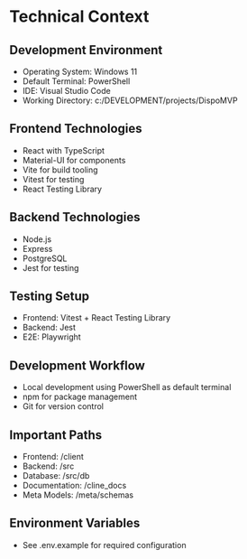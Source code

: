 # Technical Context

## Development Environment
- Operating System: Windows 11
- Default Terminal: PowerShell
- IDE: Visual Studio Code
- Working Directory: c:/DEVELOPMENT/projects/DispoMVP

## Frontend Technologies
- React with TypeScript
- Material-UI for components
- Vite for build tooling
- Vitest for testing
- React Testing Library

## Backend Technologies
- Node.js
- Express
- PostgreSQL
- Jest for testing

## Testing Setup
- Frontend: Vitest + React Testing Library
- Backend: Jest
- E2E: Playwright

## Development Workflow
- Local development using PowerShell as default terminal
- npm for package management
- Git for version control

## Important Paths
- Frontend: /client
- Backend: /src
- Database: /src/db
- Documentation: /cline_docs
- Meta Models: /meta/schemas

## Environment Variables
- See .env.example for required configuration
